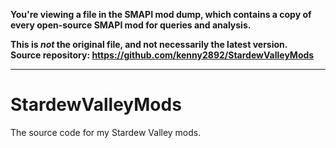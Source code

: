 **You're viewing a file in the SMAPI mod dump, which contains a copy of every open-source SMAPI mod
for queries and analysis.**

**This is _not_ the original file, and not necessarily the latest version.**  
**Source repository: https://github.com/kenny2892/StardewValleyMods**

----

# StardewValleyMods
The source code for my Stardew Valley mods.
